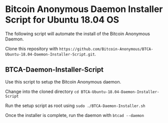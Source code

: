 # Bitcoin Anonymous Daemon Installer Script for Ubuntu 18.04 OS

The following script will automate the install of the Bitcoin Anonymous Daemon.

Clone this repository with ```https://github.com/Bitcoin-Anonymous/BTCA-Ubuntu-18.04-Daemon-Installer-Script.git```.

## BTCA-Daemon-Installer-Script
Use this script to setup the Bitcoin Anonymous daemon. 

Change into the cloned directory ```cd BTCA-Ubuntu-18.04-Daemon-Installer-Script```

Run the setup script as root using ```sudo ./BTCA-Daemon-Installer.sh```

Once the installer is complete, run the daemon with ```btcad --daemon```
